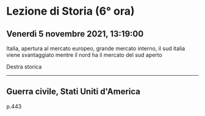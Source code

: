 #  Lezione di Storia (6° ora)
## Venerdì 5 novembre 2021, 13:19:00



Italia, apertura al mercato europeo, grande mercato interno, il sud italia viene svantaggiato mentre il nord ha il mercato del sud aperto

Destra storica

---


## Guerra civile, Stati Uniti d'America

p.443
<!--stackedit_data:
eyJoaXN0b3J5IjpbMTU3NTQ4NDIyOF19
-->